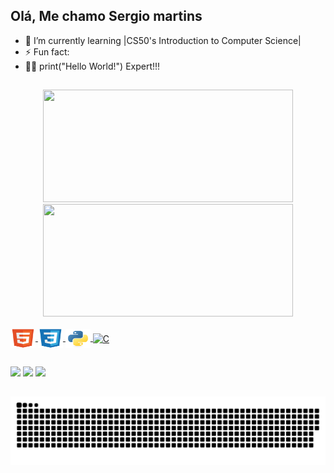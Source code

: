 
## Olá, Me chamo Sergio martins

 - 🌱 I’m currently learning |CS50's Introduction to Computer Science| 
-  ⚡ Fun fact: 
- 🐱‍💻 print("Hello World!") Expert!!! 
##


<div align="center">
  <a href="https://github.com/smmartins">
  <img height="180em"  width="400" src="https://github-readme-stats.vercel.app/api?username=smmartins&show_icons=true&theme=gruvbox&include_all_commits=true&count_private=true"/>
  <img height="180em" width="400" src="https://github-readme-stats.vercel.app/api/top-langs/?username=smmartins&layout=compact&langs_count=7&theme=gruvbox"/>
</div>
  
  </div>
<div style="display: inline_block"><br>
  <img align="center" alt="HTML" height="30" width="40" src="https://raw.githubusercontent.com/devicons/devicon/master/icons/html5/html5-original.svg">
  <img align="center" alt="CSS" height="30" width="40" src="https://raw.githubusercontent.com/devicons/devicon/master/icons/css3/css3-original.svg">
  <img align="center" alt="Python" height="30" width="40" src="https://raw.githubusercontent.com/devicons/devicon/master/icons/python/python-original.svg">
  <img align="center" alt="C" height="30" width="40" src="https://cdn.jsdelivr.net/gh/devicons/devicon/icons/c/c-original.svg">
  
</div>
  
  
 ##
  
  <div> 
     <a href="https://instagram.com/sergiooomartiins" target="_blank"><img src="https://img.shields.io/badge/-Instagram-%23E4405F?style=for-the-badge&logo=instagram&logoColor=white" target="_blank"></a>
  <a href = "mailto:smmartinsnt@gmail.com"><img src="https://img.shields.io/badge/Gmail-D14836?style=for-the-badge&logo=gmail&logoColor=white" target="_blank"></a>
  <a href="https://www.linkedin.com/in/sergio-manoel-martins-pereira-neto-055190226" target="_blank"><img src="https://img.shields.io/badge/-LinkedIn-%230077B5?style=for-the-badge&logo=linkedin&logoColor=white" target="_blank"></a> 
 
</div>

##
  
  ![Snake animation](https://github.com/smmartins/smmartins/blob/output/github-contribution-grid-snake.svg)
  
